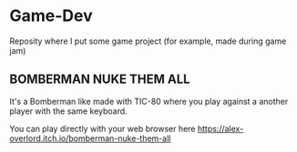 # Game-Dev
Reposity where I put some game project (for example, made during game jam)

## BOMBERMAN NUKE THEM ALL
It's a Bomberman like made with TIC-80 where you play against a another player with the same keyboard.

You can play directly with your web browser here https://alex-overlord.itch.io/bomberman-nuke-them-all

